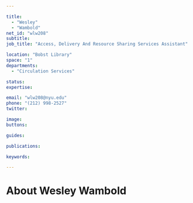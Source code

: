 ```yaml
---

title:
  - "Wesley"
  - "Wambold"
net_id: "wlw208"
subtitle: 
job_title: "Access, Delivery And Resource Sharing Services Assistant"

location: "Bobst Library"
space: "1"
departments:
  - "Circulation Services"

status: 
expertise:

email: "wlw208@nyu.edu"
phone: "(212) 998-2527"
twitter: 

image: 
buttons:

guides:

publications:

keywords:

---
```


# About Wesley Wambold


